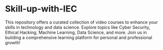 # Skill-up-with-IEC
This repository offers a curated collection of video courses to enhance your skills in technology and data science. Explore topics like Cyber Security, Ethical Hacking, Machine Learning, Data Science, and more. Join us in building a comprehensive learning platform for personal and professional growth!
